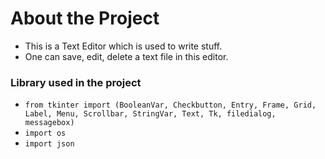 # About the Project
* This is a Text Editor which is used to write stuff.
* One can save, edit, delete a text file in this editor.

### Library used in the project
* `from tkinter import (BooleanVar, Checkbutton, Entry, Frame, Grid, Label, Menu, Scrollbar, StringVar, Text, Tk, filedialog, messagebox)`
* `import os`
* `import json`